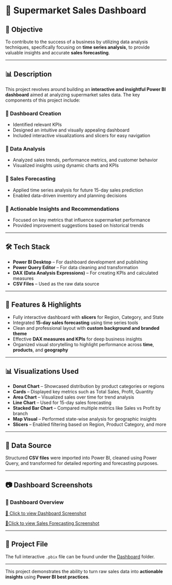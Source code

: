 # 🛒 Supermarket Sales Dashboard

## 📌 Objective  
To contribute to the success of a business by utilizing data analysis techniques, specifically focusing on **time series analysis**, to provide valuable insights and accurate **sales forecasting**.

---

## 📊 Description  
This project revolves around building an **interactive and insightful Power BI dashboard** aimed at analyzing supermarket sales data. The key components of this project include:

### 🔹 Dashboard Creation  
- Identified relevant KPIs  
- Designed an intuitive and visually appealing dashboard  
- Included interactive visualizations and slicers for easy navigation  

### 🔹 Data Analysis  
- Analyzed sales trends, performance metrics, and customer behavior  
- Visualized insights using dynamic charts and KPIs  

### 🔹 Sales Forecasting  
- Applied time series analysis for future 15-day sales prediction  
- Enabled data-driven inventory and planning decisions  

### 🔹 Actionable Insights and Recommendations  
- Focused on key metrics that influence supermarket performance  
- Provided improvement suggestions based on historical trends  

---

## 🛠 Tech Stack  
- **Power BI Desktop** – For dashboard development and publishing  
- **Power Query Editor** – For data cleaning and transformation  
- **DAX (Data Analysis Expressions)** – For creating KPIs and calculated measures  
- **CSV Files** – Used as the raw data source    

---

## 🌟 Features & Highlights  
- Fully interactive dashboard with **slicers** for Region, Category, and State  
- Integrated **15-day sales forecasting** using time series tools  
- Clean and professional layout with **custom background and branded theme**  
- Effective **DAX measures and KPIs** for deep business insights  
- Organized visual storytelling to highlight performance across **time**, **products**, and **geography**  

---

## 📊 Visualizations Used  
- **Donut Chart** – Showcased distribution by product categories or regions  
- **Cards** – Displayed key metrics such as Total Sales, Profit, Quantity  
- **Area Chart** – Visualized sales over time for trend analysis  
- **Line Chart** – Used for 15-day sales forecasting  
- **Stacked Bar Chart** – Compared multiple metrics like Sales vs Profit by branch  
- **Map Visual** – Performed state-wise analysis for geographic insights  
- **Slicers** – Enabled filtering based on Region, Product Category, and more  

---

## 📂 Data Source  
Structured **CSV files** were imported into Power BI, cleaned using Power Query, and transformed for detailed reporting and forecasting purposes.

---

## 📷 Dashboard Screenshots  

### 🔸 Dashboard Overview  
[📸 Click to view Dashboard Screenshot](https://github.com/charitha1204/Sales-Analysis/blob/main/Screenshots/Dashboard.png)

[📸Click to view Sales Forecasting Screenshot](https://github.com/charitha1204/Sales-Analysis/blob/main/Screenshots/image.png)

---

## 📎 Project File  
The full interactive `.pbix` file can be found under the [Dashboard](./Dashboard/) folder.

---

This project demonstrates the ability to turn raw sales data into **actionable insights** using **Power BI best practices**.

